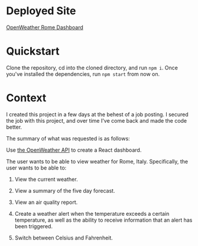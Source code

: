 # Deployed Site

<a href="https://clooker.github.io/open-weather-dashboard/" > OpenWeather Rome Dashboard </a>

# Quickstart

Clone the repository, cd into the cloned directory, and run `npm i`. Once you've installed the dependencies, run `npm start` from now on.

# Context

I created this project in a few days at the behest of a job posting. I secured the job with this project, and over time I've come back and made the code better.

The summary of what was requested is as follows:

Use <a href="https://openweathermap.org/api" target="_blank">the OpenWeather API</a> to create a React dashboard.

The user wants to be able to view weather for Rome, Italy. Specifically, the user wants to be able to:

1. View the current weather.

2. View a summary of the five day forecast.

3. View an air quality report.

4. Create a weather alert when the temperature exceeds a certain temperature, as well as the ability to receive information that an alert has been triggered.

5. Switch between Celsius and Fahrenheit.

